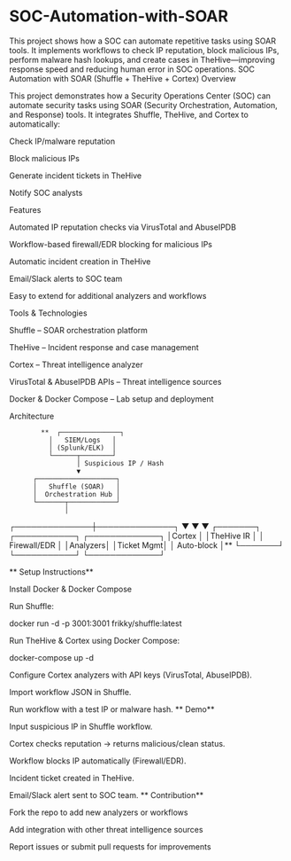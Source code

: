 # SOC-Automation-with-SOAR
This project shows how a SOC can automate repetitive tasks using SOAR tools. It implements workflows to check IP reputation, block malicious IPs, perform malware hash lookups, and create cases in TheHive—improving response speed and reducing human error in SOC operations.
SOC Automation with SOAR (Shuffle + TheHive + Cortex)
 Overview

This project demonstrates how a Security Operations Center (SOC) can automate security tasks using SOAR (Security Orchestration, Automation, and Response) tools.
It integrates Shuffle, TheHive, and Cortex to automatically:

Check IP/malware reputation

Block malicious IPs

Generate incident tickets in TheHive

Notify SOC analysts

 Features

Automated IP reputation checks via VirusTotal and AbuseIPDB

Workflow-based firewall/EDR blocking for malicious IPs

Automatic incident creation in TheHive

Email/Slack alerts to SOC team

Easy to extend for additional analyzers and workflows

Tools & Technologies

Shuffle – SOAR orchestration platform

TheHive – Incident response and case management

Cortex – Threat intelligence analyzer

VirusTotal & AbuseIPDB APIs – Threat intelligence sources

Docker & Docker Compose – Lab setup and deployment

 Architecture

 
            **  ┌───────────────┐
              │   SIEM/Logs   │
              │ (Splunk/ELK)  │
              └──────┬────────┘
                     │ Suspicious IP / Hash
                     ▼
          ┌────────────────────┐
          │   Shuffle (SOAR)   │
          │  Orchestration Hub │
          └───────┬────────────┘
                  │
   ┌──────────────┼──────────────┐
   ▼              ▼              ▼
┌───────┐   ┌───────────┐   ┌─────────────┐
│Cortex │   │TheHive IR │   │ Firewall/EDR │
│Analyzers│ │Ticket Mgmt│   │ Auto-block   │**
└───────┘   └───────────┘   └─────────────┘







** Setup Instructions**

Install Docker & Docker Compose

Run Shuffle:

docker run -d -p 3001:3001 frikky/shuffle:latest


Run TheHive & Cortex using Docker Compose:

docker-compose up -d


Configure Cortex analyzers with API keys (VirusTotal, AbuseIPDB).

Import workflow JSON in Shuffle.

Run workflow with a test IP or malware hash.
**
 Demo**

Input suspicious IP in Shuffle workflow.

Cortex checks reputation → returns malicious/clean status.

Workflow blocks IP automatically (Firewall/EDR).

Incident ticket created in TheHive.

Email/Slack alert sent to SOC team.
**
 Contribution**

Fork the repo to add new analyzers or workflows

Add integration with other threat intelligence sources

Report issues or submit pull requests for improvements
